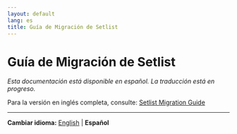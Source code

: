 ```yaml
---
layout: default
lang: es
title: Guía de Migración de Setlist
---
```


# Guía de Migración de Setlist

*Esta documentación está disponible en español. La traducción está en progreso.*

Para la versión en inglés completa, consulte: [Setlist Migration Guide](setlist-migration-guide.md)

---

**Cambiar idioma:** [English](setlist-migration-guide.md) | **Español**